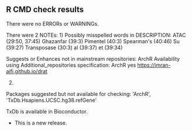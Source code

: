 ## R CMD check results

There were no ERRORs or WARNINGs. 

There were 2 NOTEs:
  1)
  Possibly misspelled words in DESCRIPTION:
    ATAC (29:50, 37:45)
    Ghazanfar (39:3)
    Pimentel (40:3)
    Spearman's (40:46)
    Su (39:27)
    Transposase (30:3)
    al (39:37)
    et (39:34)

  Suggests or Enhances not in mainstream repositories:
    ArchR
  Availability using Additional_repositories specification:
    ArchR   yes   https://imran-aifi.github.io/drat
  
  2)
  Packages suggested but not available for checking:
    'ArchR', 'TxDb.Hsapiens.UCSC.hg38.refGene'
  
  TxDb is available in Bioconductor.
  
* This is a new release.